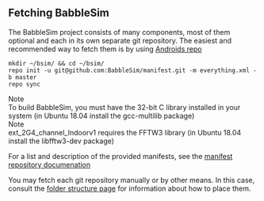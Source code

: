 ## Fetching BabbleSim

The BabbleSim project consists of many components, most of them optional
and each in its own separate git repository.
The easiest and recommended way to fetch them is by using
[Androids repo](https://source.android.com/setup/build/downloading#installing-repo)

```
mkdir ~/bsim/ && cd ~/bsim/
repo init -u git@github.com:BabbleSim/manifest.git -m everything.xml -b master
repo sync
```

<div class="note-container">
<div class="note-title">Note</div>
<div class="note">To build BabbleSim, you must have the 32-bit C library
installed in your system (in Ubuntu 18.04 install the
<span class="monospaced-font">gcc-multilib</span> package)</div>
</div>

<div class="note-container">
<div class="note-title">Note</div>
<div class="note"><span class="monospaced-font">ext_2G4_channel_Indoorv1 </span>
requires the FFTW3 library
(in Ubuntu 18.04 install the
<span class="monospaced-font">libfftw3-dev</span> package)</div>
</div>

For a list and description of the provided manifests, see the
[manifest repository documenation](https://github.com/BabbleSim/manifest)

You may fetch each git repository manually or by other means.
In this case, consult the [folder structure page](folder_structure_and_env.md)
for information about how to place them.